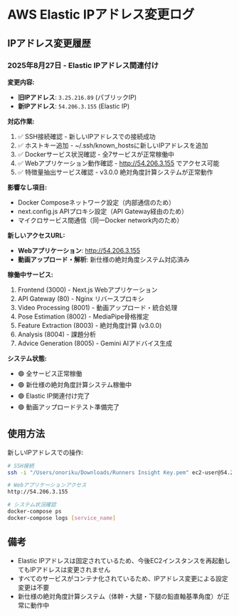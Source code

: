 # AWS Elastic IPアドレス変更ログ

## IPアドレス変更履歴

### 2025年8月27日 - Elastic IPアドレス関連付け

**変更内容:**
- **旧IPアドレス**: `3.25.216.89` (パブリックIP)
- **新IPアドレス**: `54.206.3.155` (Elastic IP)

**対応作業:**
1. ✅ SSH接続確認 - 新しいIPアドレスでの接続成功
2. ✅ ホストキー追加 - ~/.ssh/known_hostsに新しいIPアドレスを追加
3. ✅ Dockerサービス状況確認 - 全7サービスが正常稼働中
4. ✅ Webアプリケーション動作確認 - http://54.206.3.155 でアクセス可能
5. ✅ 特徴量抽出サービス確認 - v3.0.0 絶対角度計算システムが正常動作

**影響なし項目:**
- Docker Composeネットワーク設定（内部通信のため）
- next.config.js APIプロキシ設定（API Gateway経由のため）
- マイクロサービス間通信（同一Docker network内のため）

**新しいアクセスURL:**
- **Webアプリケーション**: http://54.206.3.155
- **動画アップロード・解析**: 新仕様の絶対角度システム対応済み

**稼働中サービス:**
1. Frontend (3000) - Next.js Webアプリケーション
2. API Gateway (80) - Nginx リバースプロキシ
3. Video Processing (8001) - 動画アップロード・統合処理
4. Pose Estimation (8002) - MediaPipe骨格推定
5. Feature Extraction (8003) - 絶対角度計算 (v3.0.0)
6. Analysis (8004) - 課題分析
7. Advice Generation (8005) - Gemini AIアドバイス生成

**システム状態:**
- 🟢 全サービス正常稼働
- 🟢 新仕様の絶対角度計算システム稼働中
- 🟢 Elastic IP関連付け完了
- 🟢 動画アップロードテスト準備完了

## 使用方法

新しいIPアドレスでの操作:

```bash
# SSH接続
ssh -i "/Users/onoriku/Downloads/Runners Insight Key.pem" ec2-user@54.206.3.155

# Webアプリケーションアクセス
http://54.206.3.155

# システム状況確認
docker-compose ps
docker-compose logs [service_name]
```

## 備考

- Elastic IPアドレスは固定されているため、今後EC2インスタンスを再起動してもIPアドレスは変更されません
- すべてのサービスがコンテナ化されているため、IPアドレス変更による設定変更は不要
- 新仕様の絶対角度計算システム（体幹・大腿・下腿の鉛直軸基準角度）が正常に動作中 